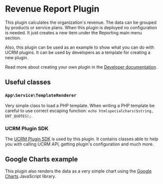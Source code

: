 # Revenue Report Plugin

This plugin calculates the organization's revenue. The data can be grouped by products or service plans.
When this plugin is deployed no configuration is needed. It just creates a new item under the Reporting main menu section.

Also, this plugin can be used as an example to show what you can do with UCRM plugins. It can be used by developers as a template for creating a new plugin.

Read more about creating your own plugin in the [Developer documentation](../../docs/index.md).

## Useful classes

### `App\Service\TemplateRenderer`

Very simple class to load a PHP template. When writing a PHP template be careful to use correct escaping function: `echo htmlspecialchars($string, ENT_QUOTES);`.

### UCRM Plugin SDK
The [UCRM Plugin SDK](https://github.com/Ubiquiti-App/UCRM-Plugin-SDK) is used by this plugin. It contains classes able to help you with calling UCRM API, getting plugin's configuration and much more.

## Google Charts example

This plugin also renders the data as a very simple chart using the [Google Charts](https://developers.google.com/chart/) JavaScript library.
